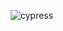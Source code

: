 ![cypress](https://img.shields.io/badge/-cypress-%23E5E5E5?style=for-the-badge&logo=cypress&logoColor=058a5e)
